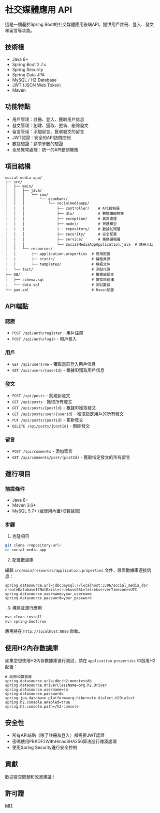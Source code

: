 # 社交媒體應用 API

這是一個基於Spring Boot的社交媒體應用後端API，提供用戶註冊、登入、發文和留言等功能。

## 技術棧

- Java 8+
- Spring Boot 2.7.x
- Spring Security
- Spring Data JPA
- MySQL / H2 Database
- JWT (JSON Web Token)
- Maven

## 功能特點

- 用戶管理：註冊、登入、獲取用戶信息
- 發文管理：創建、獲取、更新、刪除發文
- 留言管理：添加留言、獲取發文的留言
- JWT認證：安全的API訪問控制
- 數據驗證：請求參數的驗證
- 全局異常處理：統一的API錯誤響應

## 項目結構

```
social-media-app/
├── src/
│   ├── main/
│   │   ├── java/
│   │   │   └── com/
│   │   │       └── esunbank/
│   │   │           └── socialmediaapp/
│   │   │               ├── controller/    # API控制器
│   │   │               ├── dto/           # 數據傳輸對象
│   │   │               ├── exception/     # 異常處理
│   │   │               ├── model/         # 實體模型
│   │   │               ├── repository/    # 數據訪問層
│   │   │               ├── security/      # 安全配置
│   │   │               ├── service/       # 業務邏輯層
│   │   │               └── SocialMediaAppApplication.java  # 應用入口
│   │   └── resources/
│   │       ├── application.properties  # 應用配置
│   │       ├── static/                 # 靜態資源
│   │       └── templates/              # 模板文件
│   └── test/                           # 測試代碼
├── DB/                                 # 數據庫腳本
│   ├── schema.sql                      # 數據庫結構
│   └── data.sql                        # 測試數據
└── pom.xml                             # Maven配置
```

## API端點

### 認證

- `POST /api/auth/register` - 用戶註冊
- `POST /api/auth/login` - 用戶登入

### 用戶

- `GET /api/users/me` - 獲取當前登入用戶信息
- `GET /api/users/{userId}` - 根據ID獲取用戶信息

### 發文

- `POST /api/posts` - 創建新發文
- `GET /api/posts` - 獲取所有發文
- `GET /api/posts/{postId}` - 根據ID獲取發文
- `GET /api/posts/user/{userId}` - 獲取指定用戶的所有發文
- `PUT /api/posts/{postId}` - 更新發文
- `DELETE /api/posts/{postId}` - 刪除發文

### 留言

- `POST /api/comments` - 添加留言
- `GET /api/comments/post/{postId}` - 獲取指定發文的所有留言

## 運行項目

### 前提條件

- Java 8+
- Maven 3.6+
- MySQL 5.7+ (或使用內置H2數據庫)

### 步驟

1. 克隆項目

```bash
git clone <repository-url>
cd social-media-app
```

2. 配置數據庫

編輯 `src/main/resources/application.properties` 文件，設置數據庫連接信息：

```properties
spring.datasource.url=jdbc:mysql://localhost:3306/social_media_db?createDatabaseIfNotExist=true&useSSL=false&serverTimezone=UTC
spring.datasource.username=your_username
spring.datasource.password=your_password
```

3. 構建並運行應用

```bash
mvn clean install
mvn spring-boot:run
```

應用將在 `http://localhost:8080` 啟動。

## 使用H2內存數據庫

如果您想使用H2內存數據庫進行測試，請在 `application.properties` 中啟用H2配置：

```properties
# 啟用H2數據庫
spring.datasource.url=jdbc:h2:mem:testdb
spring.datasource.driverClassName=org.h2.Driver
spring.datasource.username=sa
spring.datasource.password=
spring.jpa.database-platform=org.hibernate.dialect.H2Dialect
spring.h2.console.enabled=true
spring.h2.console.path=/h2-console
```

## 安全性

- 所有API端點（除了註冊和登入）都需要JWT認證
- 密碼使用PBKDF2WithHmacSHA256算法進行雜湊處理
- 使用Spring Security進行安全控制

## 貢獻

歡迎提交問題和改進建議！

## 許可證

[MIT](LICENSE)